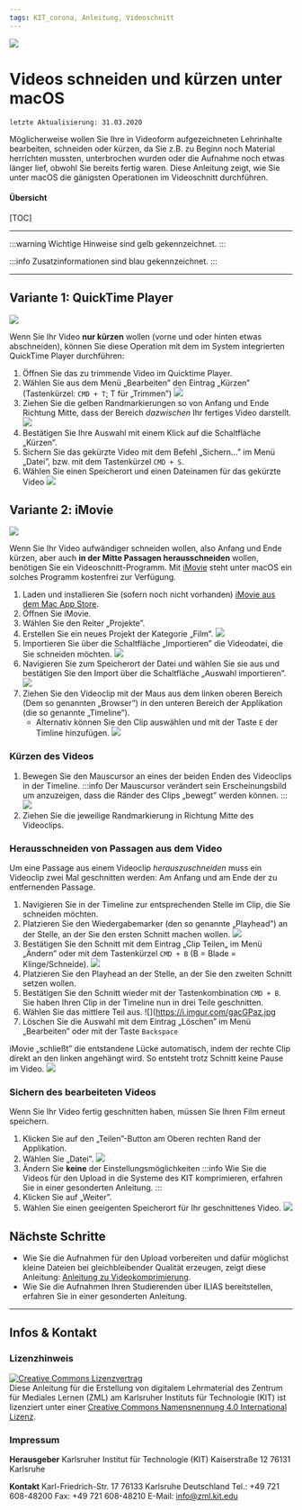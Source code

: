```yaml
---
tags: KIT_corona, Anleitung, Videoschnitt
---
```

![](https://i.imgur.com/eAg9Fgb.png)

# Videos schneiden und kürzen unter macOS
```
letzte Aktualisierung: 31.03.2020
```
Möglicherweise wollen Sie Ihre in Videoform aufgezeichneten Lehrinhalte bearbeiten, schneiden oder kürzen, da Sie z.B. zu Beginn noch Material herrichten mussten, unterbrochen wurden oder die Aufnahme noch etwas länger lief, obwohl Sie bereits fertig waren. Diese Anleitung zeigt, wie Sie unter macOS die gänigsten Operationen im Videoschnitt durchführen.

#### Übersicht
[TOC]

---

:::warning
Wichtige Hinweise sind gelb gekennzeichnet.
:::

:::info
Zusatzinformationen sind blau gekennzeichnet.
:::

---

## Variante 1: QuickTime Player
![](https://i.imgur.com/0Df6tpV.jpg)


Wenn Sie Ihr Video **nur kürzen** wollen (vorne und oder hinten etwas abschneiden), können Sie diese Operation mit dem im System integrierten QuickTime Player durchführen:

1. Öffnen Sie das zu trimmende Video im Quicktime Player.
2. Wählen Sie aus dem Menü „Bearbeiten” den Eintrag „Kürzen”
(Tastenkürzel: `CMD + T`; T für „Trimmen”)
![](https://i.imgur.com/STWCJub.jpg)
3. Ziehen Sie die gelben Randmarkierungen so von Anfang und Ende Richtung Mitte, dass der Bereich _dazwischen_ Ihr fertiges Video darstellt.
![](https://i.imgur.com/lnUBp5o.jpg)
4. Bestätigen Sie Ihre Auswahl mit einem Klick auf die Schaltfläche „Kürzen”.
5. Sichern Sie das gekürzte Video mit dem Befehl „Sichern...” im Menü „Datei”, bzw. mit dem Tastenkürzel `CMD + S`.
6. Wählen Sie einen Speicherort und einen Dateinamen für das gekürzte Video
![](https://i.imgur.com/JwFrrv5.jpg)

## Variante 2: iMovie
![](https://i.imgur.com/J3NozLc.jpg)

Wenn Sie Ihr Video aufwändiger schneiden wollen, also Anfang und Ende kürzen, aber auch **in der Mitte Passagen herausschneiden** wollen, benötigen Sie ein Videoschnitt-Programm. Mit [iMovie](https://www.apple.com/de/imovie) steht unter macOS ein solches Programm kostenfrei zur Verfügung.

1. Laden und installieren Sie (sofern noch nicht vorhanden) [iMovie aus dem Mac App Store](https://itunes.apple.com/de/app/imovie/id408981434?mt=12&ls=1&v0=www-us-mac-imovie-app-imovie).
2. Öffnen Sie iMovie.
3. Wählen Sie den Reiter „Projekte”.
4. Erstellen Sie ein neues Projekt der Kategorie „Film”.
![](https://i.imgur.com/8VNvJY5.jpg)
6. Importieren Sie über die Schaltfläche „Importieren” die Videodatei, die Sie schneiden möchten.
![](https://i.imgur.com/gUvWIJB.jpg)
8. Navigieren Sie zum Speicherort der Datei und wählen Sie sie aus und bestätigen Sie den Import über die Schaltfläche „Auswahl importieren”.
![](https://i.imgur.com/lArAaaz.jpg)
9. Ziehen Sie den Videoclip mit der Maus aus dem linken oberen Bereich (Dem so genannten „Browser”) in den unteren Bereich der Applikation (die so genannte „Timeline”).
    * Alternativ können Sie den Clip auswählen und mit der Taste `E` der Timline hinzufügen.
![](https://i.imgur.com/UjYdajl.jpg)

### Kürzen des Videos
1. Bewegen Sie den Mauscursor an eines der beiden Enden des Videoclips in der Timeline.
:::info
Der Mauscursor verändert sein Erscheinungsbild um anzuzeigen, dass die Ränder des Clips „bewegt” werden können.
:::
![](https://i.imgur.com/h9SbU9S.jpg)
3. Ziehen Sie die jeweilige Randmarkierung in Richtung Mitte des Videoclips.

### Herausschneiden von Passagen aus dem Video
Um eine Passage aus einem Videoclip _herauszuschneiden_ muss ein Videoclip zwei Mal geschnitten werden: Am Anfang und am Ende der zu entfernenden Passage.

1. Navigieren Sie in der Timeline zur entsprechenden Stelle im Clip, die Sie schneiden möchten.
2. Platzieren Sie den Wiedergabemarker (den so genannte „Playhead”) an der Stelle, an der Sie den ersten Schnitt machen wollen.
![](https://i.imgur.com/NQb8IwO.jpg)
4. Bestätigen Sie den Schnitt mit dem Eintrag „Clip Teilen„ im Menü „Ändern” oder mit dem Tastenkürzel `CMD + B` (B = Blade = Klinge/Schneide).
![](https://i.imgur.com/gkHMd2h.jpg)
5. Platzieren Sie den Playhead an der Stelle, an der Sie den zweiten Schnitt setzen wollen.
6. Bestätigen Sie den Schnitt wieder mit der Tastenkombination `CMD + B`.
Sie haben Ihren Clip in der Timeline nun in drei Teile geschnitten.
6. Wählen Sie das mittlere Teil aus.
![](https://i.imgur.com/gacGPaz.jpg
7. Löschen Sie die Auswahl mit dem Eintrag „Löschen” im Menü „Bearbeiten” oder mit der Taste `Backspace`

iMovie „schließt” die entstandene Lücke automatisch, indem der rechte Clip direkt an den linken angehängt wird. So entsteht trotz Schnitt keine Pause im Video.
![](https://i.imgur.com/dpyc3Ht.jpg)

### Sichern des bearbeiteten Videos
Wenn Sie Ihr Video fertig geschnitten haben, müssen Sie Ihren Film erneut speichern.

1. Klicken Sie auf den „Teilen”-Button am Oberen rechten Rand der Applikation.
2. Wählen Sie „Datei”.
![](https://i.imgur.com/ISgQIDT.jpg)
3. Ändern Sie **keine** der Einstellungsmöglichkeiten
:::info
Wie Sie die Videos für den Upload in die Systeme des KIT komprimieren, erfahren Sie in einer gesonderten Anleitung.
:::
5. Klicken Sie auf „Weiter”.
6. Wählen Sie einen geeigenten Speicherort für Ihr geschnittenes Video.
![](https://i.imgur.com/4cddRzw.jpg)

## Nächste Schritte
* Wie Sie die Aufnahmen für den Upload vorbereiten und dafür möglichst kleine Dateien bei gleichbleibender Qualität erzeugen, zeigt diese Anleitung: [Anleitung zu Videokomprimierung](https://s.kit.edu/tutorial-videokomprimierung).
* Wie Sie die Aufnahmen Ihren Studierenden über ILIAS bereitstellen, erfahren Sie in einer gesonderten Anleitung.

---
## Infos & Kontakt

### Lizenzhinweis
<a rel="license" href="http://creativecommons.org/licenses/by/4.0/"><img alt="Creative Commons Lizenzvertrag" style="border-width:0" src="https://i.creativecommons.org/l/by/4.0/88x31.png" /></a><br /><span xmlns:dct="http://purl.org/dc/terms/" property="dct:title">Diese Anleitung für die Erstellung von digitalem Lehrmaterial</span> des <span xmlns:cc="http://creativecommons.org/ns#" property="cc:attributionName">Zentrum für Mediales Lernen (ZML) am Karlsruher Instituts für Technologie (KIT)</span> ist lizenziert unter einer <a rel="license" href="http://creativecommons.org/licenses/by/4.0/">Creative Commons Namensnennung 4.0 International Lizenz</a>.

### Impressum

**Herausgeber**
Karlsruher Institut für Technologie (KIT)
Kaiserstraße 12
76131 Karlsruhe

**Kontakt**
Karl-Friedrich-Str. 17
76133 Karlsruhe
Deutschland
Tel.: +49 721 608-48200
Fax: +49 721 608-48210
E-Mail: info@zml.kit.edu
